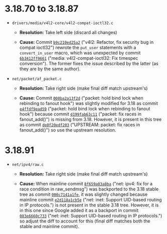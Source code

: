 # 3.18.70 to 3.18.87

* `drivers/media/v4l2-core/v4l2-compat-ioctl32.c`

  * **Resolution:** Take left side (discard all changes)

  * **Cause:** Commit [`b9c210ed25a2`](https://android.googlesource.com/kernel/msm/+/b9c210ed25a2fdb7e0ac73a36571b164213e1933) ("v4l2: Refactor, fix security bug in compat ioctl32") rewrote the `put_user` statements with a `convert_in_user` macro, which was unexpected by commit [`6b3412ff9661`](https://git.kernel.org/pub/scm/linux/kernel/git/stable/linux-stable.git/commit/?id=6b3412ff96615bab06863c00c371b5601e3b1e1c) ("media: v4l2-compat-ioctl32: Fix timespec conversion"). The former fixes the issue described by the latter (as they are by the same author).


* `net/packet/af_packet.c`

  * **Resolution:** Take right side (make final diff match upstream's)

  * **Cause:** Commit [`008ba2a13f2d`](https://git.kernel.org/pub/scm/linux/kernel/git/stable/linux-stable.git/commit/?id=008ba2a13f2d04c947adc536d19debb8fe66f110) ("packet: hold bind lock when rebinding to fanout hook") was slightly modified for 3.18 as commit [`e4ffdf9ead59`](https://git.kernel.org/pub/scm/linux/kernel/git/stable/linux-stable.git/commit/?id=e4ffdf9ead59a909f2824a4270356909d6d64380) ("packet: hold bind lock when rebinding to fanout hook") because commit [`d199fab63c11`](https://git.kernel.org/pub/scm/linux/kernel/git/stable/linux-stable.git/commit/?id=d199fab63c11998a602205f7ee7ff7c05c97164b) ("packet: fix races in fanout_add()") is missing from 3.18. However, it is present in this tree as commit [`de0f20edf203`](https://android.googlesource.com/kernel/msm/+/de0f20edf203b949ae8b0d1cebd8618f7c636f77) ("UPSTREAM: packet: fix races in fanout_add()") so use the upstream resolution.


# 3.18.91

* `net/ipv4/raw.c`

  * **Resolution:** Take right side (make final diff match upstream's)

  * **Cause:** When mainline commit [`8f659a03a0ba`](https://git.kernel.org/pub/scm/linux/kernel/git/stable/linux-stable.git/commit/?id=8f659a03a0ba9289b9aeb9b4470e6fb263d6f483) ("net: ipv4: fix for a race condition in raw_sendmsg") was backported to the 3.18 stable tree as commit [`000c7141a1fe`](https://git.kernel.org/pub/scm/linux/kernel/git/stable/linux-stable.git/commit/?id=000c7141a1feace09bf4c0f65008e51fa69ecede), it was slightly changed because mainline commit [`e2d118a1cb5e`](https://git.kernel.org/pub/scm/linux/kernel/git/stable/linux-stable.git/commit/?id=e2d118a1cb5e60d077131a09db1d81b90a5295fe) ("net: inet: Support UID-based routing in IP protocols.") is not present in the stable 3.18 tree. However, it is in this one since Google added it as a backport in commit [`083e6660c733`](https://android.googlesource.com/kernel/msm/+/083e6660c733a56865c1ae1239c02d788a123fbd) ("net: inet: Support UID-based routing in IP protocols.") so adjust the diff to account for this (final diff matches both the stable and mainline commit).

